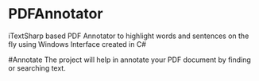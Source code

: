 # PDFAnnotator
iTextSharp based PDF Annotator to highlight words and sentences on the fly using Windows Interface created in C#

#Annotate
The project will help in annotate your PDF document by finding or searching text.
